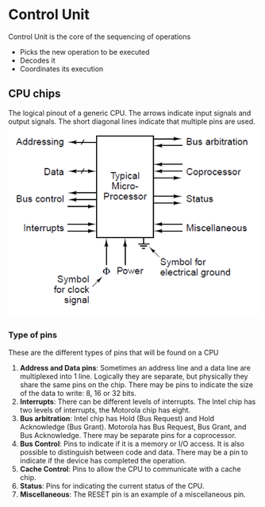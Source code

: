 # Control Unit

Control Unit is the core of the sequencing of operations
* Picks the new operation to be executed
* Decodes it
* Coordinates its execution

## CPU chips

The logical pinout of a generic CPU. The arrows indicate input
signals and output signals. The short diagonal lines indicate that
multiple pins are used.
![picture of pinouts][cpu_pinout]

### Type of pins
These are the different types of pins that will be found on a CPU

1. <b>Address and Data pins</b>: Sometimes an address line and a data
line are multiplexed into 1 line. Logically they are separate, but
physically they share the same pins on the chip. There may be pins
to indicate the size of the data to write: 8, 16 or 32 bits.
2. <b>Interrupts</b>: There can be different levels of interrupts. The Intel
chip has two levels of interrupts, the Motorola chip has eight.
3. <b>Bus arbitration</b>: Intel chip has Hold (Bus Request) and Hold Acknowledge (Bus Grant). Motorola has Bus Request, Bus Grant,
and Bus Acknowledge. There may be separate pins for a
coprocessor.
4. <b>Bus Control</b>: Pins to indicate if it is a memory or I/O access. It
is also possible to distinguish between code and data. There may
be a pin to indicate if the device has completed the operation.
5. <b>Cache Control</b>: Pins to allow the CPU to communicate with a
cache chip.
6. <b>Status</b>: Pins for indicating the current status of the CPU.
7. <b>Miscellaneous</b>: The RESET pin is an example of a miscellaneous
pin.





[cpu_pinout]: ./images/cpu_pinout.png